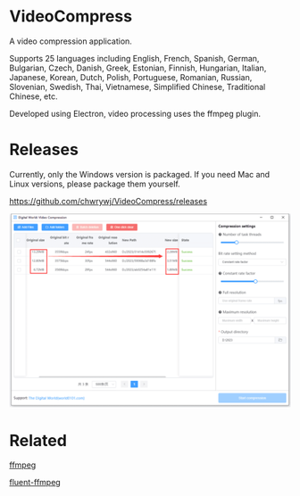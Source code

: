 # VideoCompress
A video compression application.

Supports 25 languages including English, French, Spanish, German, Bulgarian, Czech, Danish, Greek, Estonian, Finnish, Hungarian, Italian, Japanese, Korean, Dutch, Polish, Portuguese, Romanian, Russian, Slovenian, Swedish, Thai, Vietnamese, Simplified Chinese, Traditional Chinese, etc.

Developed using Electron, video processing uses the ffmpeg plugin.

# Releases
Currently, only the Windows version is packaged. If you need Mac and Linux versions, please package them yourself.

https://github.com/chwrywj/VideoCompress/releases

![](https://github.com/chwrywj/VideoCompress/blob/main/screenshot.png)

# Related
[ffmpeg](https://www.ffmpeg.org/)

[fluent-ffmpeg](https://github.com/fluent-ffmpeg/node-fluent-ffmpeg)

